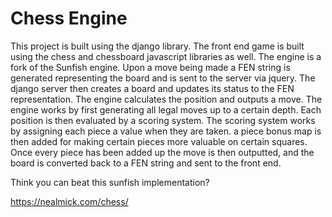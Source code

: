 # Chess Engine

This project is built using the django library.  The front end game is built using the chess and chessboard javascript libraries as well.  The engine is a fork of the Sunfish engine.  Upon a move being made a FEN string is generated representing the board and is sent to the server via jquery.  The django server then creates a board and updates its status to the FEN representation.  The engine calculates the position and outputs a move.  The engine works by first generating all legal moves up to a certain depth.  Each position is then evaluated by a scoring system.  The scoring system works by assigning each piece a value when they are taken. a piece bonus map is then added for making certain pieces more valuable on certain squares.  Once every piece has been added up the move is then outputted, and the board is converted back to a FEN string and sent to the front end.

Think you can beat this sunfish implementation?

https://nealmick.com/chess/

